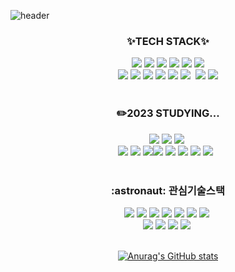 ![header](https://capsule-render.vercel.app/api?type=waving&color=gradient&height=300&section=header&text=Hi~%20There%20I`m%20Dong%20Ok%20&fontSize=45)
<div align=center>
  <div align=center> <h3>✨TECH STACK✨</h3> </div>
<img src="https://img.shields.io/badge/Java-007396?style=flat&logo=Java&logoColor=white"/></a>&nbsp<img src="https://img.shields.io/badge/JavaScript-F7DF1E?style=flat&logo=JavaScript&logoColor=white"/></a>&nbsp<img src="https://img.shields.io/badge/PostgreSQL-4169E1?style=flat&logo=PostgreSQL&logoColor=white"/></a>&nbsp<img src="https://img.shields.io/badge/SpringBoot-6DB33F?style=flat&logo=SpringBoot&logoColor=black"/></a>&nbsp<img src="https://img.shields.io/badge/Spring-6DB33F?style=flat&logo=Spring&logoColor=black"/></a>&nbsp<img src="https://img.shields.io/badge/MicrosoftAzure-0078D4?style=flat&logo=MicrosoftAzure&logoColor=white"/><br></a>&nbsp<img src="https://img.shields.io/badge/Oracle-F80000?style=flat&logo=Oracle&logoColor=black"/></a>&nbsp<img src="https://img.shields.io/badge/jQuery-0769AD?style=flat&logo=jQuery&logoColor=white"/></a>&nbsp<img src="https://img.shields.io/badge/Linux-FCC624?style=flat&logo=Linux&logoColor=black"/></a>&nbsp<img src="https://img.shields.io/badge/ApacheTomcat-F8DC75?style=flat&logo=ApacheTomcat&logoColor=black"/></a>&nbsp<img src="https://img.shields.io/badge/Bootstrap-7952B3?style=flat&logo=Bootstrap&logoColor=black"/></a>&nbsp<img src="https://img.shields.io/badge/HTML5-E34F26?style=flat&logo=HTML5&logoColor=black"/></a>&nbsp
<img src="https://img.shields.io/badge/Git-181717?style=flat&logo=GitHub&logoColor=white"/></a>&nbsp<img src="https://img.shields.io/badge/svn-FFB13B?style=flat&logo=&logoColor=white"/></a>&nbsp<br><br>

<div align=center> <h3>✏️2023 STUDYING...</h3> </div>
<img src="https://img.shields.io/badge/MSA-6DB33F?style=flat&logo=iCloud&logoColor=white"/></a>&nbsp<img src="https://img.shields.io/badge/Docker-2496ED?style=flat&logo=Docker&logoColor=white"/></a>&nbsp<img src="https://img.shields.io/badge/Algorithm-F5455C?style=flat&logo=Java&logoColor=black"/></a>&nbsp<br><img src="https://img.shields.io/badge/JPA-FF6C2C?style=flat&logo=&logoColor=white"/></a>&nbsp<img src="https://img.shields.io/badge/TESTCODE-AA00FF?style=flat&logo=&logoColor=white"/></a>&nbsp<img src="https://img.shields.io/badge/EffectiveJava-007396?style=flat&logo=Java&logoColor=white"/><img src="https://img.shields.io/badge/TypeScript-3178C6?style=for-the-badge&logo=TypeScript&logoColor=white"></a>&nbsp<img src="https://img.shields.io/badge/Vue.js-4FC08D?style=for-the-badge&logo=Vue.js&logoColor=white"></a>&nbsp<img src="https://img.shields.io/badge/Quasar-1976D2?style=for-the-badge&logo=Quasar&logoColor=white"></a>&nbsp<img src="https://img.shields.io/badge/IntelliJ-000000?style=flat&logo=IntelliJ IDEA&logoColor=white"/></a>&nbsp<img src="https://img.shields.io/badge/Node.js-339933?style=flat&logo=Node.js IDEA&logoColor=white"/>    </a>&nbsp<br><br>


<div align=center> <h3>:astronaut: 관심기술스택</h3> </div>
<img src="https://img.shields.io/badge/SpringCloud-6DB33F?style=flat&logo=iCloud&logoColor=white"/></a>&nbsp<img src="https://img.shields.io/badge/Jenkins-D24939?style=flat&logo=Jenkins&logoColor=black"/></a>&nbsp<img src="https://img.shields.io/badge/Docker-2496ED?style=flat&logo=Docker&logoColor=black"/></a>&nbsp<img src="https://img.shields.io/badge/k8s-326CE5?style=flat&logo=kubernetes&logoColor=white"/></a>&nbsp<img src="https://img.shields.io/badge/IntelliJ-000000?style=flat&logo=IntelliJ IDEA&logoColor=white"/></a>&nbsp<img src="https://img.shields.io/badge/NetflisOSS-E50914?style=flat&logo=Netflix&logoColor=white"/></a>&nbsp<img src="https://img.shields.io/badge/kafka-231F20?style=flat&logo=Apache Kafka&logoColor=white"/></a>&nbsp<br><img src="https://img.shields.io/badge/ServiceMesh-6DB33F?style=flat&logo=Spring Boot&logoColor=white"/></a>&nbsp<img src="https://img.shields.io/badge/Eureka-6DB33F?style=flat&logo=Spring Boot&logoColor=white"/></a>&nbsp<img src="https://img.shields.io/badge/Hystrix-6DB33F?style=flat&logo=Spring Boot&logoColor=white"/></a>&nbsp<img src="https://img.shields.io/badge/ApiGateWay-6DB33F?style=flat&logo=Spring Boot&logoColor=white"/></a>&nbsp<br><br>

[![Anurag's GitHub stats](https://github-readme-stats.vercel.app/api?username=ldk-hub&hide=contribs&count_private=true&show_icons=true&show_icons=true&theme=dracula)](https://github.com/anuraghazra/github-readme-stats)

</div>
